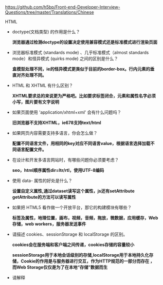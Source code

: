 https://github.com/h5bp/Front-end-Developer-Interview-Questions/tree/master/Translations/Chinese



HTML

- doctype(文档类型) 的作用是什么？

  **浏览器通过检测doctype的设置决定使用兼容模式还是标准模式进行渲染页面**

- 浏览器标准模式 (standards mode) 、几乎标准模式（almost standards mode）和怪异模式 (quirks mode) 之间的区别是什么？

  **盒模型处理不同，ie的怪异模式更类似于目前的border-box。行内元素的垂直对齐处理不同。**

- HTML 和 XHTML 有什么区别？

  **XHTML要求总的来说更为严格吧。比如要求标签闭合，元素和属性名字必须小写，图片要有文字说明**

- 如果页面使用 'application/xhtml+xml' 会有什么问题吗？

  **旧浏览器不支持XHTML，ie678支持text/html**

- 如果网页内容需要支持多语言，你会怎么做？

  **配置不同语言文件，用相同的key对应不同语言value，根据语言选择加载不同语言配置文件。**

- 在设计和开发多语言网站时，有哪些问题你必须要考虑？

  **seo，html顺序属性dir=ltr/rtl，使用UTF-8编码**

- 使用 data- 属性的好处是什么？

  **设置自定义属性,通过dataset读写这个属性，js还有setAttribute getAttribute的方法可以读写属性**

- 如果把 HTML5 看作做一个开放平台，那它的构建模块有哪些？

  **标签及属性，地理位置，画布，视频，音频，拖放，微数据，应用缓存，Web存储，web workers，服务器发送事件**

- 请描述 cookies、sessionStorage 和 localStorage 的区别。

  **cookies会在服务端和客户端之间传递，cookies存储的容量较小**

  **sessionStorage用于本地会话级别的存储,localStorage用于本地持久化存储，Cookie的作用是与服务器进行交互，作为HTTP规范的一部分而存在 ，而Web Storage仅仅是为了在本地“存储”数据而生**

- 请解释 <script>、<script async> 和 <script defer> 的区别。

  **async加载与执行同时进行不考虑是否有依赖，defer加载将和后续的加载异步进行，但是执行要等到所有元素解析完成之后，`DOMContentLoaded`事件触发之前完成。**

- 为什么通常推荐将 CSS <link> 放置在 <head></head> 之间，而将 JS <script> 放置在 </body> 之前？你知道有哪些例外吗？

  **js加载与执行会阻塞DOM渲染 css也会阻塞，唯一的解决方案就是在HTML中内联嵌入CSS。**

- 什么是渐进式渲染 (progressive rendering)？

CSS

- 如何修改chrome记住密码后自动填充表单的黄色背景 ？

  ```Css
    input:-webkit-autofill, textarea:-webkit-autofill, select:-webkit-autofill {
      background-color: rgb(250, 255, 189); /* #FAFFBD; */
      background-image: none;
      color: rgb(0, 0, 0);
    }
  ```

  ​

JS

- 如果需要手动写动画，你认为最小时间间隔是多久，为什么？（阿里）

  ```
  多数显示器默认频率是60Hz，即1秒刷新60次，所以理论上最小间隔为1/60＊1000ms ＝ 16.7ms
  ```

  ​


- 请解释事件代理 (event delegation)。

  **父级下有多个子元素，子元素的事件函数相同的情况下，利用事件冒泡为父级添加事件即可以达到目的**

- 请解释 JavaScript 中 this 是如何工作的。

  **this的值取决于函数调用的模式。具体有方法调用模式，函数调用模式，构造器调用模式，apply/call调用模式，this 永远指向函数运行时所在的对象，而不是函数被创建时所在的对象。**

- 请解释原型继承 (prototypal inheritance) 的原理。

  **利用函数的prototype继承方法，**

- 你怎么看 AMD vs. CommonJS？

  **AMD可以说是CommonJS的异步版本，模块加载不是同步的，浏览器不会发生假死**

- 请解释为什么接下来这段代码不是 IIFE (立即调用的函数表达式)：function foo(){ }();.

- - 要做哪些改动使它变成 IIFE?

- 描述以下变量的区别：null，undefined 或 undeclared？

- - 该如何检测它们？


- 什么是闭包 (closure)，如何使用它，为什么要使用它？

- 请举出一个匿名函数的典型用例？

- 你是如何组织自己的代码？是使用模块模式，还是使用经典继承的方法？

- 请指出 JavaScript 宿主对象 (host objects) 和原生对象 (native objects) 的区别？

- 请指出以下代码的区别：function Person(){}、var person = Person()、var person = new Person()？

- .call 和 .apply 的区别是什么？

  **call的参数是(context,args) apply的参数是(context,args[])**

- 请解释 Function.prototype.bind？

  **改变函数的this，并且传入对应的参数**

- 在什么时候你会使用 document.write()？

- 请指出浏览器特性检测，特性推断和浏览器 UA 字符串嗅探的区别？

  **特性检测就是指用浏览器是否支持方法来判断是否使用这个方法，UA检测是根据navigator里的userAgent检测浏览器版本**

- 请尽可能详尽的解释 Ajax 的工作原理。

  **Ajax通过XmlHttpRequest对象来向服务器发异步请求，从服务器获得数据，然后用javascript来操作DOM而更新页面。这其中最关键的一步就是从服务器获得请求数据。XMLHttpRequest是ajax的核心机制，它是在IE5中首先引入的，是一种支持异步请求的技术。**

- 使用 Ajax 都有哪些优劣？

  **无刷新请求服务端数据**

- 请解释 JSONP 的工作原理，以及它为什么不是真正的 Ajax

  **jsonp利用src无跨域限制，通过动态创建script标签，**

- 你使用过 JavaScript 模板系统吗？

- - 如有使用过，请谈谈你都使用过哪些库？

- 请解释变量声明提升 (hoisting)。

  **javascript不支持块级作用域，即变量定义的作用域并不是离其最近的封闭语句或代码块，而是包含它的函数，声明变量var x=会提前到作用域顶端。函数声明function func()会联同函数体被提升。**

- 请描述事件冒泡机制 (event bubbling)。

- "attribute" 和 "property" 的区别是什么？

  **Property：属性，所有的HTML元素都由HTMLElement类型表示，HTMLElement类型直接继承自Element并添加了一些属性，添加的这些属性分别对应于每个HTML元素都有下面的这5个标准特性：id，title，lang，dir，className。DOM节点是一个对象，因此，他可以和其他的JavaScript对象一样添加自定义的属性以及方法。property的值可以是任何的数据类型，对大小写敏感，自定义的property不会出现在html代码中，只存在js中。**

  **Attribute：特性，区别于property，attribute只能是字符串，大小写不敏感，出现在innerHTML中，通过类数组attributes可以罗列所有的attribute。只有两种情形需要使用attributes\- 自定义 HTML attributes，因为它并不同步到DOM property。- 访问内置的 HTML attributes，这些 attribute 不能从 property 同步过来。例如 INPUT标签的value值。**

- 为什么扩展 JavaScript 内置对象不是好的做法？

  ​

- 请指出 document load 和 document DOMContentLoaded 两个事件的区别。

- == 和 === 有什么不同？

- 请解释 JavaScript 的同源策略 (same-origin policy)。

- 输入url到渲染的整个过程

  1. 浏览器会开启一个新的线程来处理这个请求，对 URL 分析判断如果是 http 协议就按照 Web 方式来处理;
  2. 通过 DNS 解析获取网址的IP地址，设置 UA 等信息发出第二个GET请求;
  3. 进行 HTTP 协议会话，客户端发送报头(请求报头);
  4. 进入到 web 服务器上的 Web Server，如 Apache、Tomcat、Node.JS 等服务器;
  5. 进入部署好的后端应用，如 PHP、Java、JavaScript、Python 等，找到对应的请求处理;
  6. 处理结束回馈报头，和资源，如果是浏览器访问过的资源，浏览器缓存上有对应的，会与服务器最后修改时间对比，一致则返回304;
  7. 如果 html 没缓存，则浏览器开始下载 html 文档(响应报头，状态码200)，同时使用缓存;
  8. html 一边下载一边解析 html，根据标签建立文档树 DOM
  9. 其中根据标记下载所需css、js、图片文件，其中 css 是异步下载，同步执行(By default CSS is treated as a render blocking resource, html 也是)并会阻塞式的建立 CSSOM, 然后这俩一起会 render 成完整的 render 树（最后我们看到的样子），然后再因为假如把 css 放到底部,可能页面会出现白屏(阻塞 render)，或者布局混乱样式很丑直到CSS加载完成闪跳(rerender)的感觉。所以写到顶部确保用户至少能早一点看到界面。
  10. js 在现代浏览器里面是异步下载，同步执行的，最好放到底部。因为对于在 js 后面的内容（html），html 的逐步呈现会被阻塞。
  11. 当 js 运行完成，页面加载完成。

- 如何判断变量类型

  ```Javascript
  Object.prototype.toString.call('str') // '[object String]'

  typeof 'str' // 'string'
  ```

- 前端渲染和后端渲染的优缺点

  ```
  -前端渲染不利于 seo，可能会增加HTTP请求
  -后端当一分钟访问量几百万对服务器有压力
  -服务器为了前端渲染，对对象的字符串化所消耗的时间，远远大于服务器直接渲染模板生成HTML所花费的时间。
  -后端渲染完了之后，需要进行网络传输的体积大了，带来的网络损耗和网络传输时间问题 很多场景，尤其是在移动端，我们通常不会把渲染工作交给后端，一方面后端渲染需要时间，一方面庞大的渲染数据传输也有时延，所以就会出现白屏问题。
  -nodejs 的出现让模板复用方便了不少，很多时候，让后端渲染一部分（比如首屏部分），后面的工作就交给前端异步去处理。两者结合起来效果才是最佳的。
  -SEO 问题嘛，看产品需求，很多产品优化了 SEO 也没多大作用，如果实在要考虑：可以使用 pjax / quickling / hash bang 等技术,或服务器端根据 UA 输出内容
  ```

- Virtual DOM

  ```
  拥有相同类的两个组件将会生成相似的结构，拥有不同类的两个组件将会生成不同的结构。将 O(n^3) 复杂度的问题转换成 O(n) 复杂度的问题
  Web UI 中 DOM 节点跨层级的移动操作特别少，可以忽略不计。
  对于同一层级的一组子节点，它们可以通过唯一 id 进行区分。
  ```

  ​